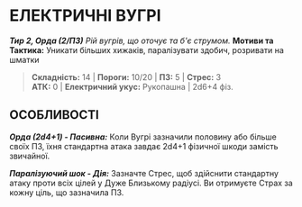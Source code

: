﻿# ЕЛЕКТРИЧНІ ВУГРІ

***Тир 2, Орда (2/ПЗ)*** *Рій вугрів, що оточує та б'є струмом.* **Мотиви та Тактика:** Уникати більших хижаків, паралізувати здобич, розривати на шматки

> **Складність:** 14 | **Пороги:** 10/20 | **ПЗ:** 5 | **Стрес:** 3  
> **АТК:** 0 | **Електричний укус:** Рукопашна | 2d6+4 фіз.

## ОСОБЛИВОСТІ

***Орда (2d4+1) - Пасивна:*** Коли Вугрі зазначили половину або більше своїх ПЗ, їхня стандартна атака завдає 2d4+1 фізичної шкоди замість звичайної.

***Паралізуючий шок - Дія:*** Зазначте Стрес, щоб здійснити стандартну атаку проти всіх цілей у Дуже Близькому радіусі. Ви отримуєте Страх за кожну ціль, що зазначила ПЗ.